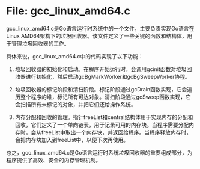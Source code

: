 # File: gcc_linux_amd64.c

gcc_linux_amd64.c是Go语言运行时系统中的一个文件，主要负责实现Go语言在Linux AMD64架构下的垃圾回收器。该文件定义了一些关键的函数和结构体，用于管理垃圾回收器的工作。

具体来说，gcc_linux_amd64.c中的代码实现了以下功能：

1. 垃圾回收器的初始化和启动。在程序开始运行时，会调用gcinit函数对垃圾回收器进行初始化，然后启动gcBgMarkWorker和gcBgSweepWorker协程。

2. 垃圾回收器的标记阶段和清扫阶段。标记阶段通过gcDrain函数实现，它会遍历整个程序的堆，标记所有可达对象。清扫阶段通过gcSweep函数实现，它会扫描所有未标记的对象，并把它们还给操作系统。

3. 内存分配和回收的管理。指针freeList和central结构体用于实现内存的分配和回收，它们定义了一个单向链表，用于记录可用的内存块。当程序需要分配内存时，会从freeList中取出一个内存块，并返回给程序。当程序释放内存时，会把内存块加入到freeList中，以便下次再使用。

总之，gcc_linux_amd64.c是Go语言运行时系统垃圾回收器的重要组成部分，为程序提供了高效、安全的内存管理机制。

